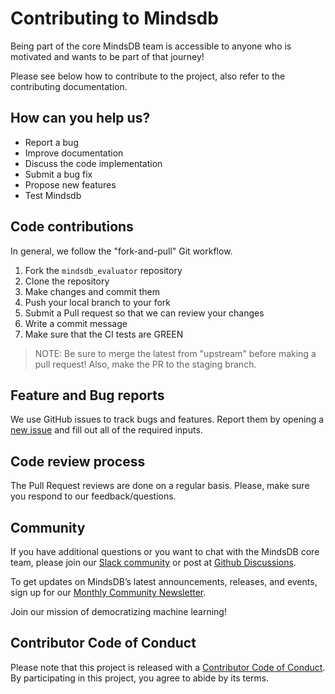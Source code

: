 # Contributing to Mindsdb

Being part of the core MindsDB team is accessible to anyone who is motivated and wants to be part of that journey!

Please see below how to contribute to the project, also refer to the contributing documentation.

## How can you help us?

* Report a bug
* Improve documentation
* Discuss the code implementation
* Submit a bug fix
* Propose new features
* Test Mindsdb

## Code contributions

In general, we follow the "fork-and-pull" Git workflow.
1. Fork the `mindsdb_evaluator` repository
2. Clone the repository
3. Make changes and commit them
4. Push your local branch to your fork
5. Submit a Pull request so that we can review your changes
6. Write a commit message
7. Make sure that the CI tests are GREEN

> NOTE: Be sure to merge the latest from "upstream" before making a pull request! Also, make the PR to the staging branch.

## Feature and Bug reports

We use GitHub issues to track bugs and features. Report them by opening a [new issue](https://github.com/mindsdb/mindsdb_evaluator/issues/new) and fill out all of the required inputs.

## Code review process

The Pull Request reviews are done on a regular basis. Please, make sure you respond to our feedback/questions.

## Community

If you have additional questions or you want to chat with the MindsDB core team, please join our [Slack community](https://join.slack.com/t/mindsdbcommunity/shared_invite/zt-o8mrmx3l-5ai~5H66s6wlxFfBMVI6wQ) or post at [Github Discussions](https://github.com/mindsdb/mindsdb_evaluator/discussions).
 
To get updates on MindsDB’s latest announcements, releases, and events, sign up for our [Monthly Community Newsletter](https://mindsdb.com/newsletter/?utm_medium=community&utm_source=github&utm_campaign=mindsdb%20repo).

Join our mission of democratizing machine learning!

## Contributor Code of Conduct

Please note that this project is released with a [Contributor Code of Conduct](https://github.com/mindsdb/mindsdb_evaluator/blob/staging/CODE_OF_CONDUCT.md). By participating in this project, you agree to abide by its terms.

